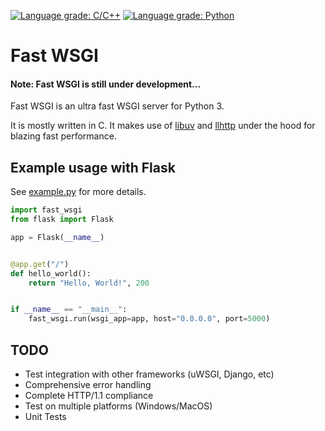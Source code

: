 [![Language grade: C/C++](https://img.shields.io/lgtm/grade/cpp/g/jamesroberts/fast-wsgi.svg?logo=lgtm&logoWidth=18)](https://lgtm.com/projects/g/jamesroberts/fast-wsgi/context:cpp)
[![Language grade: Python](https://img.shields.io/lgtm/grade/python/g/jamesroberts/fast-wsgi.svg?logo=lgtm&logoWidth=18)](https://lgtm.com/projects/g/jamesroberts/fast-wsgi/context:python)

# Fast WSGI
#### Note: Fast WSGI is still under development...

Fast WSGI is an ultra fast WSGI server for Python 3. 

It is mostly written in C. It makes use of [libuv](https://github.com/libuv/libuv) and [llhttp](https://github.com/nodejs/llhttp) under the hood for blazing fast performance. 



## Example usage with Flask

See [example.py](https://github.com/jamesroberts/fast-wsgi/blob/main/example.py) for more details.

```python
import fast_wsgi
from flask import Flask

app = Flask(__name__)


@app.get("/")
def hello_world():
    return "Hello, World!", 200


if __name__ == "__main__":
    fast_wsgi.run(wsgi_app=app, host="0.0.0.0", port=5000)
```

## TODO

- Test integration with other frameworks (uWSGI, Django, etc)
- Comprehensive error handling
- Complete HTTP/1.1 compliance
- Test on multiple platforms (Windows/MacOS)
- Unit Tests